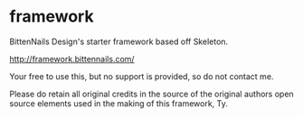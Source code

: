 framework
=========

BittenNails Design's starter framework based off Skeleton.

http://framework.bittennails.com/

Your free to use this, but no support is provided, so do not contact me.

Please do retain all original credits in the source of the original authors open source elements used in the making of this framework, Ty.

